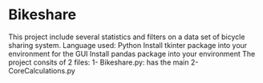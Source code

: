 # Bikeshare
This project include several statistics and filters on a data set of bicycle sharing system. 
Language used: Python
Install tkinter package into your environment for the GUI
Install pandas package into your environment
The project consits of 2 files:
1- Bikeshare.py: has the main
2- CoreCalculations.py
